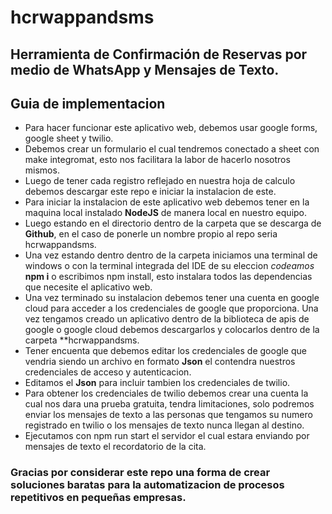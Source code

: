 # hcrwappandsms

## Herramienta de Confirmación de Reservas por medio de WhatsApp y Mensajes de Texto.


## Guia de implementacion

- Para hacer funcionar este aplicativo web, debemos usar google forms, google sheet y twilio.
- Debemos crear un formulario el cual tendremos conectado a sheet con make integromat, esto nos facilitara la labor de hacerlo nosotros mismos.
- Luego de tener cada registro reflejado en nuestra hoja de calculo debemos descargar este repo e iniciar la instalacion de este.
- Para iniciar la instalacion de este aplicativo web debemos tener en la maquina local instalado **NodeJS** de manera local en nuestro equipo.
- Luego estando en el directorio dentro de la carpeta que se descarga de **Github**, en el caso de ponerle un nombre propio al repo seria hcrwappandsms.
- Una vez estando dentro dentro de la carpeta iniciamos una terminal de windows o con la terminal integrada del IDE de su eleccion *codeamos* **npm i** o escribimos npm install, esto instalara todos las dependencias que necesite el aplicativo web.
- Una vez terminado su instalacion debemos tener una cuenta en google cloud para acceder a los credenciales de google que proporciona. Una vez tengamos creado un aplicativo dentro de la biblioteca de apis de google o google cloud debemos descargarlos y colocarlos dentro de la carpeta **hcrwappandsms.
- Tener encuenta que debemos editar los credenciales de google que vendria siendo un archivo en formato **Json** el contendra nuestros credenciales de acceso y autenticacion.
- Editamos el **Json** para incluir tambien los credenciales de twilio.
- Para obtener los credenciales de twilio debemos crear una cuenta la cual nos dara una prueba gratuita, tendra limitaciones, solo podremos enviar los mensajes de texto a las personas que tengamos su numero registrado en twilio o los mensajes de texto nunca llegan al destino.
- Ejecutamos con npm run start el servidor el cual estara enviando por mensajes de texto el recordatorio de la cita.

### Gracias por considerar este repo una forma de crear soluciones baratas para la automatizacion de procesos repetitivos en pequeñas empresas.
